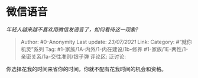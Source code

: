 # 微信语音
*年轻人越来越不喜欢用微信发语音了，如何看待这一现象?*

> Author: #0-Anonymity
> Last update: *23/07/2021*
> Link:
> Category: #“就你机灵”系列
> Tag: #1-家族/1A-内外/1-内在建设/1b-修养 #1-家族/1E-两性/1-亲密关系/1a-交往准则/银子弹
> 评论区:
> 泛讨论:

你选择花我的时间来省你的时间，你就不配有花我时间的机会和资格。
